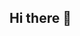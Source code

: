 ## Hi there 👋

<!--
**MohammadBehnam-Dev/MohammadBehnam-Dev** is a ✨ _special_ ✨ repository because its `README.md` (this file) appears on your GitHub profile.

Here are some ideas to get you started:

- 🔭 I’m currently working on ...
- 🌱 I’m currently learning ...
- 👯 I’m looking to collaborate on ...
- 🤔 I’m looking for help with ...
![Anurag's GitHub stats](https://github-readme-stats.vercel.app/api?username=anuraghazra&show_icons=true&theme=radical)
